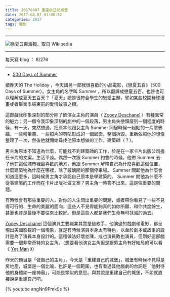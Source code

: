 ```yaml
---
title: 20170407 重建自己的城堡
date: 2017-04-07 01:08:52
categories: 2017
tags: 電影
---
```

---

![戀夏五百海報，取自 Wikipedia ](https://c1.staticflickr.com/3/2809/33024933754_e455e6aa65_o.jpg)

---

每天寫 blog ： 8/276

---

- [500 Days of Summer](https://en.wikipedia.org/wiki/500_Days_of_Summer)

續昨天的 The Holiday ，今天講另一部我很喜歡的小品電影，《戀夏五百》（500 Days of Summer）。女主角的名字叫 Summer ，所以翻譯成戀夏五百。也許也可以理解成夏天五百天？「夏天」總是很符合學生的戀愛主題，譬如某些校園棒球漫畫或者畢業季結束前的愛情故事之類。

<!-- more -->

這部戲我印象深刻的部分除了飾演女主角的演員（ [Zooey Deschanel](https://en.wikipedia.org/wiki/Zooey_Deschanel) ）有種異常的魅力；另一個令我印象深刻的劇中的一個段落，男主角失戀頹廢到一個程度的時候，有一天，突然想通，把原本他跟女主角 Summer 同居時候一起貼的一片塗鴉牆，一些粉筆畫、一些照片的剪貼形成的一個局面，整個拆毀，重新依照他的想像整理了一次，然後他就開始尋找他原本想做的工作，建築師（？）。

男主角原本不知道為什麼，可能找不到建築師的工作，於是在一家卡片出版公司擔任卡片的文案，生活平淡。偶然一次跟 Summer 約會的時候，他帶 Summer 去了他在這個城市裡最喜歡的地方，他跟 Summer 解釋自己為什麼喜歡這個位置，什麼建築物為什麼在哪裡，除了最醜陋的那個停車場。 Summer 問起他為什麼會知道這麼多，這時候男主角才承認自己原本是學建築的。 Summer 問他為什麼不從事建築的工作而在卡片出版社做文案？男主角一時答不出來，這是個重要的問題。

有時候會有那些重要的人，對你的人生問出重要的問題，或者帶你看見了一些不見得可行的、生命的美麗的面向，這些人不見得能夠真的如你所願、和你共度餘生，甚至也許是最後不要往來比較好。但是這些人都是我們生命無可抹滅的過去。

[Zooey Deschanel](https://en.wikipedia.org/wiki/Zooey_Deschanel) 這個演員主要職業其實是個歌手，他演過的戲劇和電影，都呈現出美國影視的一個現象，就是有時候演員本身太有特色，以至於劇本或故事的設計是為了演員本身設計的。這種做法好壞並陳，成也演員敗也演員，但剛好這部戲需要一個非常奇特的女主角。（想要看他演女主角但是跟男主角有好結局的可以看《 [Yes Man](https://en.wikipedia.org/wiki/Yes_Man_(film)) 》）

昨天的題目是「做自己的主角」，今天是「重建自己的城堡」，城堡有時候不見得是房地產，城堡是一個比喻，也許是一個範圍，也有看過其他戲劇的台詞是「他對待他的身體如一座神廟」，可能是類似的意思。與其說是重建自己的城堡，不如就直接說是重建自己吧。

{% youtube angNn9Pmk0s %}
